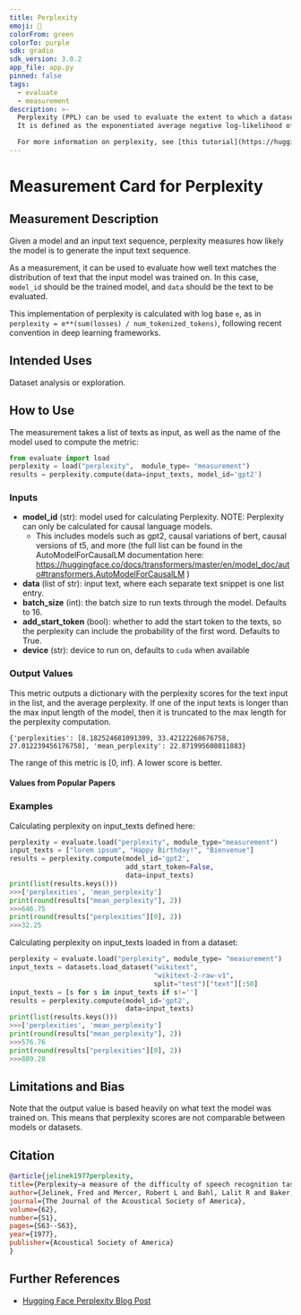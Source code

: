 ```yaml
---
title: Perplexity
emoji: 🤗
colorFrom: green
colorTo: purple
sdk: gradio
sdk_version: 3.0.2
app_file: app.py
pinned: false
tags:
  - evaluate
  - measurement
description: >-
  Perplexity (PPL) can be used to evaluate the extent to which a dataset is similar to the distribution of text that a given model was trained on.
  It is defined as the exponentiated average negative log-likelihood of a sequence, calculated with exponent base `e`.

  For more information on perplexity, see [this tutorial](https://huggingface.co/docs/transformers/perplexity).
---
```


# Measurement Card for Perplexity

## Measurement Description

Given a model and an input text sequence, perplexity measures how likely the model is to generate the input text sequence.

As a measurement, it can be used to evaluate how well text matches the distribution of text that the input model was trained on. In this case, `model_id` should be the trained model, and `data` should be the text to be evaluated.

This implementation of perplexity is calculated with log base `e`, as in `perplexity = e**(sum(losses) / num_tokenized_tokens)`, following recent convention in deep learning frameworks.

## Intended Uses

Dataset analysis or exploration.

## How to Use

The measurement takes a list of texts as input, as well as the name of the model used to compute the metric:

```python
from evaluate import load
perplexity = load("perplexity",  module_type= "measurement")
results = perplexity.compute(data=input_texts, model_id='gpt2')
```

### Inputs

- **model_id** (str): model used for calculating Perplexity. NOTE: Perplexity can only be calculated for causal language models.
    - This includes models such as gpt2, causal variations of bert, causal versions of t5, and more (the full list can be found in the AutoModelForCausalLM documentation here: https://huggingface.co/docs/transformers/master/en/model_doc/auto#transformers.AutoModelForCausalLM )
- **data** (list of str): input text, where each separate text snippet is one list entry.
- **batch_size** (int): the batch size to run texts through the model. Defaults to 16.
- **add_start_token** (bool): whether to add the start token to the texts, so the perplexity can include the probability of the first word. Defaults to True.
- **device** (str): device to run on, defaults to `cuda` when available

### Output Values

This metric outputs a dictionary with the perplexity scores for the text input in the list, and the average perplexity. If one of the input texts is longer than the max input length of the model, then it is truncated to the max length for the perplexity computation.

```
{'perplexities': [8.182524681091309, 33.42122268676758, 27.012239456176758], 'mean_perplexity': 22.871995608011883}
```

The range of this metric is \[0, inf). A lower score is better.

#### Values from Popular Papers

### Examples

Calculating perplexity on input_texts defined here:

```python
perplexity = evaluate.load("perplexity", module_type="measurement")
input_texts = ["lorem ipsum", "Happy Birthday!", "Bienvenue"]
results = perplexity.compute(model_id='gpt2',
                             add_start_token=False,
                             data=input_texts)
print(list(results.keys()))
>>>['perplexities', 'mean_perplexity']
print(round(results["mean_perplexity"], 2))
>>>646.75
print(round(results["perplexities"][0], 2))
>>>32.25
```

Calculating perplexity on input_texts loaded in from a dataset:

```python
perplexity = evaluate.load("perplexity", module_type= "measurement")
input_texts = datasets.load_dataset("wikitext",
                                    "wikitext-2-raw-v1",
                                    split="test")["text"][:50]
input_texts = [s for s in input_texts if s!='']
results = perplexity.compute(model_id='gpt2',
                             data=input_texts)
print(list(results.keys()))
>>>['perplexities', 'mean_perplexity']
print(round(results["mean_perplexity"], 2))
>>>576.76
print(round(results["perplexities"][0], 2))
>>>889.28
```

## Limitations and Bias

Note that the output value is based heavily on what text the model was trained on. This means that perplexity scores are not comparable between models or datasets.

## Citation

```bibtex
@article{jelinek1977perplexity,
title={Perplexity—a measure of the difficulty of speech recognition tasks},
author={Jelinek, Fred and Mercer, Robert L and Bahl, Lalit R and Baker, James K},
journal={The Journal of the Acoustical Society of America},
volume={62},
number={S1},
pages={S63--S63},
year={1977},
publisher={Acoustical Society of America}
}
```

## Further References

- [Hugging Face Perplexity Blog Post](https://huggingface.co/docs/transformers/perplexity)
